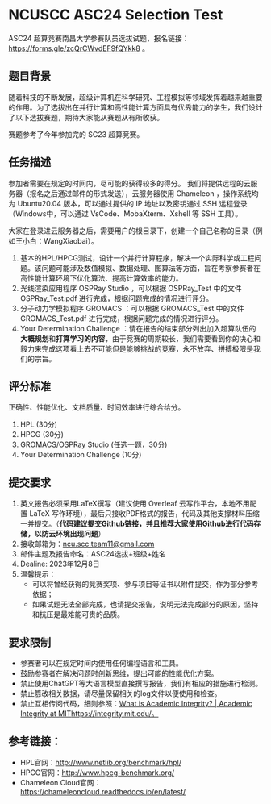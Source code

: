 # NCUSCC ASC24 Selection Test

ASC24 超算竞赛南昌大学参赛队员选拔试题，报名链接：https://forms.gle/zcQrCWvdEF9fQYkk8 。

## 题目背景

随着科技的不断发展，超级计算机在科学研究、工程模拟等领域发挥着越来越重要的作用。为了选拔出在并行计算和高性能计算方面具有优秀能力的学生，我们设计了以下选拔赛题，期待大家能从赛题从有所收获。

赛题参考了今年参加完的 SC23 超算竞赛。

## 任务描述

参加者需要在规定的时间内，尽可能的获得较多的得分。
我们将提供远程的云服务器（报名之后通过邮件的形式发送），云服务器使用 Chameleon ，操作系统均为 Ubuntu20.04 版本，可以通过提供的 IP 地址以及密钥通过 SSH 远程登录（Windows中，可以通过 VsCode、MobaXterm、Xshell 等 SSH 工具）。

大家在登录进云服务器之后，需要用户的根目录下，创建一个自己名称的目录（例如王小白：WangXiaobai）。

1. 基本的HPL/HPCG测试，设计一个并行计算程序，解决一个实际科学或工程问题。该问题可能涉及数值模拟、数据处理、图算法等方面，旨在考察参赛者在高性能计算环境下优化算法、提高计算效率的能力。
2. 光线渲染应用程序 OSPRay Studio ，可以根据 OSPRay_Test 中的文件 OSPRay_Test.pdf 进行完成，根据问题完成的情况进行评分。
3. 分子动力学模拟程序 GROMACS ：可以根据 GROMACS_Test 中的文件 GROMACS_Test.pdf 进行完成，根据问题完成的情况进行评分。
4. Your Determination Challenge ：请在报告的结束部分列出加入超算队伍的**大概规划**和**打算学习的内容**，由于竞赛的周期较长，我们需要看到你的决心和毅力来完成这项看上去不可能但是能够挑战的竞赛，永不放弃、拼搏极限是我们的宗旨。
## 评分标准

正确性、性能优化、文档质量、时间效率进行综合给分。

1. HPL (30分)
2. HPCG (30分)
3. GROMACS/OSPRay Studio (任选一题，30分)
4. Your Determination Challenge (10分)

## 提交要求
1. 英文报告必须采用LaTeX撰写（建议使用 Overleaf 云写作平台，本地不用配置 LaTeX 写作环境），最后只接收PDF格式的报告，代码及其他支撑材料压缩一并提交。（**代码建议提交Github链接，并且推荐大家使用Github进行代码存储，以防云环境出现问题**）
2. 接收邮箱为：ncu.scc.team11@gmail.com
3. 邮件主题及报告命名：ASC24选拔+班级+姓名
4. Dealine: 2023年12月8日
5. 温馨提示：
   * 可以将曾经获得的竞赛奖项、参与项目等证书以附件提交，作为部分参考依据；
   * 如果试题无法全部完成，也请提交报告，说明无法完成部分的原因，坚持和抗压是最难能可贵的品质。

## 要求限制

* 参赛者可以在规定时间内使用任何编程语言和工具。
* 鼓励参赛者在解决问题时创新思维，提出可能的性能优化方案。
* 禁止使用ChatGPT等大语言模型直接撰写报告，我们有相应的措施进行检测。
* 禁止篡改相关数据，请尽量保留相关的log文件以便使用和检查。
* 禁止互相传阅代码，细则参照：[What is Academic Integrity? | Academic Integrity at MIT](https://integrity.mit.edu/)https://integrity.mit.edu/。

## 参考链接：
* HPL官网：http://www.netlib.org/benchmark/hpl/
* HPCG官网：http://www.hpcg-benchmark.org/
* Chameleon Cloud官网：https://chameleoncloud.readthedocs.io/en/latest/
